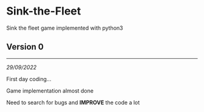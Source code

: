 # Sink-the-Fleet
 Sink the fleet game implemented with python3

## Version 0
---
*29/09/2022*

First day coding... 

Game implementation almost done 

Need to search for bugs and **IMPROVE** the code a lot 
